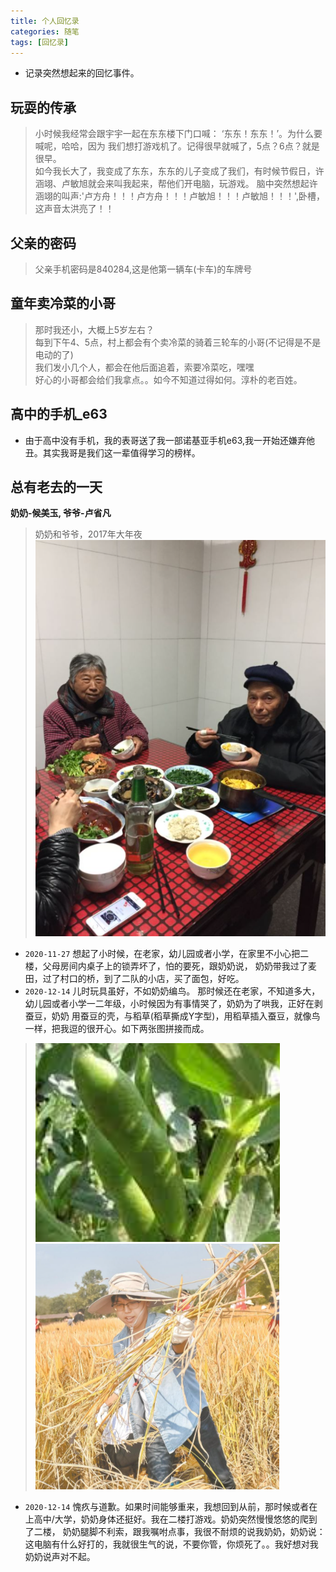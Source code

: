 ```yaml
---
title: 个人回忆录
categories: 随笔
tags: [回忆录]
---  
```

 
<Meta/>  
 
* 记录突然想起来的回忆事件。 

## 玩耍的传承
> 小时候我经常会跟宇宇一起在东东楼下门口喊： ‘东东！东东！’。为什么要喊呢，哈哈，因为
> 我们想打游戏机了。记得很早就喊了，5点？6点？就是很早。  
> 如今我长大了，我变成了东东，东东的儿子变成了我们，有时候节假日，许涵翊、卢敏旭就会来叫我起来，帮他们开电脑，玩游戏。
> 脑中突然想起许涵翊的叫声:'卢方舟！！！卢方舟！！！卢敏旭！！！卢敏旭！！！',卧槽，这声音太洪亮了！！

## 父亲的密码
> 父亲手机密码是840284,这是他第一辆车(卡车)的车牌号

## 童年卖冷菜的小哥
> 那时我还小，大概上5岁左右？  
> 每到下午4、5点，村上都会有个卖冷菜的骑着三轮车的小哥(不记得是不是电动的了)  
> 我们发小几个人，都会在他后面追着，索要冷菜吃，嘿嘿  
> 好心的小哥都会给们我拿点。。如今不知道过得如何。淳朴的老百姓。  

## 高中的手机_e63
* 由于高中没有手机，我的表哥送了我一部诺基亚手机e63,我一开始还嫌弃他丑。其实我哥是我们这一辈值得学习的榜样。

## 总有老去的一天 
**奶奶-候美玉, 爷爷-卢省凡**
>奶奶和爷爷，2017年大年夜
> ![奶奶和爷爷，2017年大年夜](../.vuepress/public/img/huiyilv/nainaiyeye.png) 
* `2020-11-27` 想起了小时候，在老家，幼儿园或者小学，在家里不小心把二楼，父母房间内桌子上的锁弄坏了，怕的要死，跟奶奶说，
奶奶带我过了麦田，过了村口的桥，到了二队的小店，买了面包，好吃。
* `2020-12-14` 儿时玩具虽好，不如奶奶编鸟。 那时候还在老家，不知道多大，幼儿园或者小学一二年级，小时候因为有事情哭了，奶奶为了哄我，正好在剥蚕豆，奶奶
用蚕豆的壳，与稻草(稻草撕成Y字型)，用稻草插入蚕豆，就像鸟一样，把我逗的很开心。如下两张图拼接而成。  
>![](../.vuepress/public/img/huiyilv/caidou.png) 
>![](../.vuepress/public/img/huiyilv/shuidao.png)  

* `2020-12-14` 愧疚与道歉。如果时间能够重来，我想回到从前，那时候或者在上高中/大学，奶奶身体还挺好。我在二楼打游戏。奶奶突然慢慢悠悠的爬到了二楼，
奶奶腿脚不利索，跟我嘱咐点事，我很不耐烦的说我奶奶，奶奶说：这电脑有什么好打的，我就很生气的说，不要你管，你烦死了。。我好想对我奶奶说声对不起。

